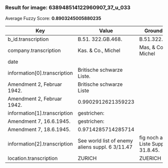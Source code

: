 ### Result for image: 638948514122960907_37_u_033
Average Fuzzy Score: **0.8903245005880235**
<small>

| Key | Value | Ground Truth | Score |
| --- | --- | --- | --- |
| b_id.transcription | B.51. 322.GB.468. | B.51.322.GB.468. | 0.9696969696969697 |
| company.transcription | Kas. & Co., Michel | Mas, & Co., Michel | 0.8888888888888888 |
| date |  |  | 1.0 |
| information[0].transcription | Britische schwarze Liste.
Amendment 2, Februar 1942. | Britische schwarze Liste
Amendment 2, Februar 1942. | 0.9902912621359223 |
| information[1].transcription | gestrichen:
Amendment 7, 16.6.1945. | gestrichen:
Amendment 7, 18.6.1945. | 0.9714285714285714 |
| information[2].transcription | See world list of enemy aliens suppl. 6 3/11.47 | fig noch auf franz Liste Suppl. 6, 31.8.45. | 0.48888888888888893 |
| location.transcription | ZURICH | ZUERICH | 0.923076923076923 |

</small>
